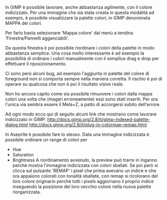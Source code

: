 In GIMP è possibile lavorare, anche abbastanza agilmente, con il colore indicizzato.
Per una immagine che sia stata creata in questa modalità ad esempio, è possibile visualizzare la palette colori, in GIMP denominata MAPPA dei colori.

Per farlo basta selezionare 'Mappa colore' dal menù a tendina 'Finestra/Pannelli agganciabili'.

Da questa finestra è poi possibile riordinare i colori della palette in modo abbastanza semplice.
Una cosa molto interessante è ad esempio la possibilità di ordinare i colori manualmente con il semplice drag e drop per effettuare il riposizionamento.


Ci sono però alcuni bug, ad esempio l'aggiunta in palette del colore di foreground non si comporta sempre nella maniera corretta.
Il rischio è poi di operare su qualcosa che non è poi il risultato visivo reale.

Non ho ancora capito come sia possibile rimuovere i colori dalla mappa colori una volta che (magari erroneamente) essi sono stati inseriti.
Per ora l'unica via sembra essere il Mela+Z, a patto di accorgersi subito dell'errore.

Ad ogni modo ecco qui di seguito alcuni link che mostrano come lavorare indicizzato in GIMP:
http://docs.gimp.org/2.8/it/gimp-indexed-palette-dialog.html
http://docs.gimp.org/2.8/it/plug-in-colormap-remap.html

In Aseprite è possibile fare lo stesso.
Data una immagine indicizzata è possibile ordinare un range di colori per
- Hue
- Saturation
- Brightness
A riordinamento avvenuto, la preview può trarre in inganno perchè mostra l'immagine indicizzata con colori sballati.
Se poi però si clicca sul pulsante 'REMAP' i pixel che prima avevano un indice e che ora appaiono colorati con tonalità sballate,
con remap si ricolorano del loro colore originario perchè tutti i pixels aggiornano il proprio indice inseguendo la posizione del loro vecchio colore nella nuova palette riorganizzata.
